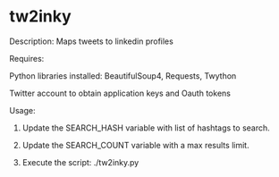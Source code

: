 tw2inky
=======

Description: Maps tweets to linkedin profiles

Requires:

Python libraries installed: BeautifulSoup4, Requests, Twython

Twitter account to obtain application keys and Oauth tokens

Usage:

1) Update the SEARCH_HASH variable with list of hashtags to search.

2) Update the SEARCH_COUNT variable with a max results limit.

3) Execute the script: ./tw2inky.py 


